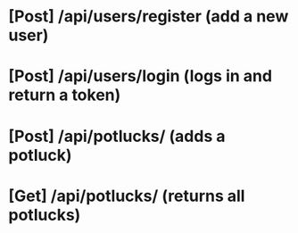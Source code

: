 # [Post] /api/users/register (add a new user)

# [Post] /api/users/login (logs in and return a token)

# [Post] /api/potlucks/ (adds a potluck)

# [Get] /api/potlucks/ (returns all potlucks)